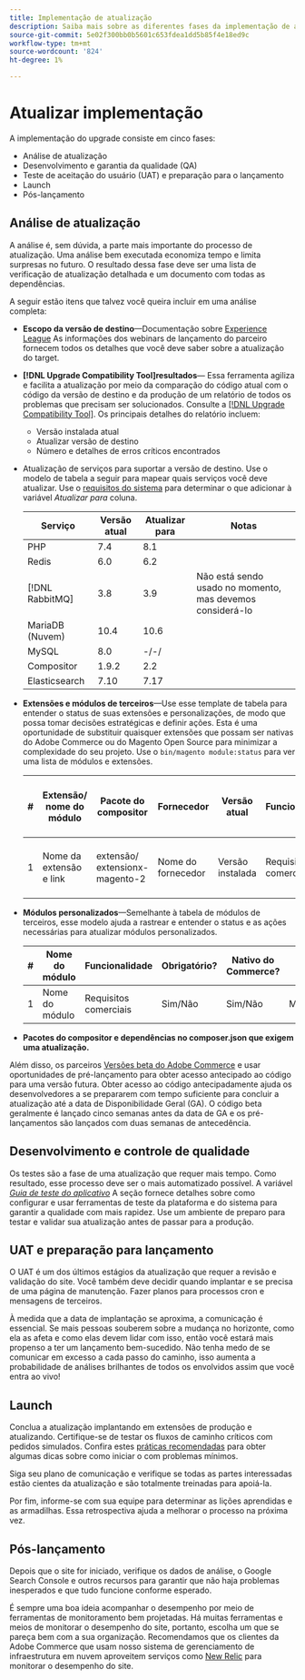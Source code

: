 ```yaml
---
title: Implementação de atualização
description: Saiba mais sobre as diferentes fases da implementação de atualização para projetos do Adobe Commerce.
source-git-commit: 5e02f300bb0b5601c653fdea1dd5b85f4e18ed9c
workflow-type: tm+mt
source-wordcount: '824'
ht-degree: 1%

---
```



# Atualizar implementação

A implementação do upgrade consiste em cinco fases:

- Análise de atualização
- Desenvolvimento e garantia da qualidade (QA)
- Teste de aceitação do usuário (UAT) e preparação para o lançamento
- Launch
- Pós-lançamento

## Análise de atualização

A análise é, sem dúvida, a parte mais importante do processo de atualização. Uma análise bem executada economiza tempo e limita surpresas no futuro. O resultado dessa fase deve ser uma lista de verificação de atualização detalhada e um documento com todas as dependências.

A seguir estão itens que talvez você queira incluir em uma análise completa:

- **Escopo da versão de destino**—Documentação sobre [Experience League](../../release/release-notes/overview.md) As informações dos webinars de lançamento do parceiro fornecem todos os detalhes que você deve saber sobre a atualização do target.

- **[!DNL Upgrade Compatibility Tool]resultados**— Essa ferramenta agiliza e facilita a atualização por meio da comparação do código atual com o código da versão de destino e da produção de um relatório de todos os problemas que precisam ser solucionados. Consulte a [[!DNL Upgrade Compatibility Tool]](../upgrade-compatibility-tool/overview.md). Os principais detalhes do relatório incluem:

   - Versão instalada atual
   - Atualizar versão de destino
   - Número e detalhes de erros críticos encontrados

- Atualização de serviços para suportar a versão de destino. Use o modelo de tabela a seguir para mapear quais serviços você deve atualizar. Use o [requisitos do sistema](../../installation/system-requirements.md) para determinar o que adicionar à variável _Atualizar para_ coluna.


   | Serviço | Versão atual | Atualizar para | Notas |
   |-----------------|-----------------|------------|----------------------------------------------------------|
   | PHP | 7.4 | 8.1 |  |
   | Redis | 6.0 | 6.2 |  |
   | [!DNL RabbitMQ] | 3.8 | 3.9 | Não está sendo usado no momento, mas devemos considerá-lo |
   | MariaDB (Nuvem) | 10.4 | 10.6 |  |
   | MySQL | 8.0 | -/-/ |  |
   | Compositor | 1.9.2 | 2.2 |  |
   | Elasticsearch | 7.10 | 7.17 |  |

- **Extensões e módulos de terceiros**—Use esse template de tabela para entender o status de suas extensões e personalizações, de modo que possa tomar decisões estratégicas e definir ações. Esta é uma oportunidade de substituir quaisquer extensões que possam ser nativas do Adobe Commerce ou do Magento Open Source para minimizar a complexidade do seu projeto. Use o `bin/magento module:status` para ver uma lista de módulos e extensões.

   | # | Extensão/<br>nome do módulo | Pacote do compositor | Fornecedor | Versão atual | Funcionalidade | Compatível com o mais recente<br>Versão do Commerce? | Problemas | Nativo do Commerce? | Ação | Notas |
   |---|-----------------------------|------------------------------------|-------------|-------------------|-----------------------|---------------------------------------------|--------------------------------------------------|---------------------|-------------------------|-------|
   | 1 | Nome da extensão e link | extensão/<br>extensionx-magento-2 | Nome do fornecedor | Versão instalada | Requisitos comerciais | Sim/Não | Lista de problemas identificados com essa extensão | Sim/Não | Manter/Substituir/<br>Remover |  |

- **Módulos personalizados**—Semelhante à tabela de módulos de terceiros, esse modelo ajuda a rastrear e entender o status e as ações necessárias para atualizar módulos personalizados.

   | # | Nome do módulo | Funcionalidade | Obrigatório? | Nativo do Commerce? | Ação | Notas |
   |---|--------------|-----------------------|-----------|---------------------|---------------------|-------|
   | 1 | Nome do módulo | Requisitos comerciais | Sim/Não | Sim/Não | Manter/Substituir/Remover |  |

- **Pacotes do compositor e dependências no composer.json que exigem uma atualização.**

Além disso, os parceiros [Versões beta do Adobe Commerce](../../release/beta.md) e usar oportunidades de pré-lançamento para obter acesso antecipado ao código para uma versão futura. Obter acesso ao código antecipadamente ajuda os desenvolvedores a se prepararem com tempo suficiente para concluir a atualização até a data de Disponibilidade Geral (GA). O código beta geralmente é lançado cinco semanas antes da data de GA e os pré-lançamentos são lançados com duas semanas de antecedência.

## Desenvolvimento e controle de qualidade

Os testes são a fase de uma atualização que requer mais tempo. Como resultado, esse processo deve ser o mais automatizado possível. A variável _[Guia de teste do aplicativo](https://developer.adobe.com/commerce/testing/guide/)_ A seção fornece detalhes sobre como configurar e usar ferramentas de teste da plataforma e do sistema para garantir a qualidade com mais rapidez. Use um ambiente de preparo para testar e validar sua atualização antes de passar para a produção.

## UAT e preparação para lançamento

O UAT é um dos últimos estágios da atualização que requer a revisão e validação do site. Você também deve decidir quando implantar e se precisa de uma página de manutenção. Fazer planos para processos cron e mensagens de terceiros.

À medida que a data de implantação se aproxima, a comunicação é essencial. Se mais pessoas souberem sobre a mudança no horizonte, como ela as afeta e como elas devem lidar com isso, então você estará mais propenso a ter um lançamento bem-sucedido. Não tenha medo de se comunicar em excesso a cada passo do caminho, isso aumenta a probabilidade de análises brilhantes de todos os envolvidos assim que você entra ao vivo!

## Launch

Conclua a atualização implantando em extensões de produção e atualizando. Certifique-se de testar os fluxos de caminho críticos com pedidos simulados. Confira estes [práticas recomendadas](../prepare/best-practices.md) para obter algumas dicas sobre como iniciar o com problemas mínimos.

Siga seu plano de comunicação e verifique se todas as partes interessadas estão cientes da atualização e são totalmente treinadas para apoiá-la.

Por fim, informe-se com sua equipe para determinar as lições aprendidas e as armadilhas. Essa retrospectiva ajuda a melhorar o processo na próxima vez.

## Pós-lançamento

Depois que o site for iniciado, verifique os dados de análise, o Google Search Console e outros recursos para garantir que não haja problemas inesperados e que tudo funcione conforme esperado.

É sempre uma boa ideia acompanhar o desempenho por meio de ferramentas de monitoramento bem projetadas. Há muitas ferramentas e meios de monitorar o desempenho do site, portanto, escolha um que se pareça bem com a sua organização. Recomendamos que os clientes da Adobe Commerce que usam nosso sistema de gerenciamento de infraestrutura em nuvem aproveitem serviços como [New Relic](https://experienceleague.adobe.com/docs/commerce-cloud-service/user-guide/monitor/new-relic.html) para monitorar o desempenho do site.
